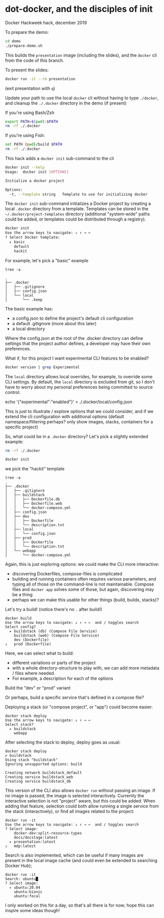 # dot-docker, and the disciples of init

Docker Hackweek hack, december 2019

To prepare the demo:

```bash
cd demo
./prepare-demo.sh
```

This builds the `presentation` image (including the slides), and the `docker` cli
from the code of this branch.

To present the slides:

```bash
docker run -it --rm presentation
```

(exit presentation with `q`)

Update your path to use the local `docker` cli without having to type `./docker`,
and cleanup the `./.docker` directory in the demo (if present)

If you're using Bash/Zsh

```bash
export PATH=$(pwd):$PATH
rm -rf ./.docker
```

If you're using Fish:

```bash
set PATH (pwd)/build $PATH
rm -rf ./.docker
```

This hack adds a `docker init` sub-command to the cli

```bash
docker init --help
Usage:	docker init [OPTIONS]

Initialize a docker project

Options:
  -t, --template string   Template to use for initializing docker
```

The `docker init` sub-command initializes a Docker project by creating a local
`.docker` directory from a template. Templates can be stored in the
`~/.docker/project-templates` directory (additional "system-wide" paths could be
added, or templates could be distributed through a registry).

```bash
docker init
Use the arrow keys to navigate: ↓ ↑ → ←
? Select Docker template:
  ▸ basic
    default
    hackit
```

For example, let's pick a "basic" example

```console
tree -a

.
├── .docker
│   ├── .gitignore
│   ├── config.json
│   └── local
│       └── .keep
```


The basic example has:

- a config.json to define the project's default cli configuration
- a default .gitignore (more about this later)
- a local directory


Where the config.json at the root of the .docker directory can define settings
that the project author defines, a developer may have their own preferences.

What if, for this project I want experimental CLI features to be enabled?

```bash
docker version | grep Experimental
```

The `local` directory allows local overrides, for example, to override some CLI
settings. By default, the `local` directory is excluded from git, so I don't have
to worry about my personal preferences being committed to source control.

echo '{"experimental":"enabled"}' > ./.docker/local/config.json

This is just to illustrate / explore options that we could consider, and if we extend
the cli configuration with additional options (default namespace/filtering perhaps? only show
images, stacks, containers for a specific project)

So, what could be in a `.docker` directory? Let's pick a slightly extended example:

```bash
rm -rf ./.docker

docker init
```

we pick the "hackit" template

```console
tree -a
.
├── .docker
│   ├── .gitignore
│   ├── buildstack
│   │   ├── Dockerfile.db
│   │   ├── Dockerfile.web
│   │   └── docker-compose.yml
│   ├── config.json
│   ├── dev
│   │   ├── Dockerfile
│   │   └── description.txt
│   ├── local
│   │   └── config.json
│   ├── prod
│   │   ├── Dockerfile
│   │   └── description.txt
│   └── webapp
│       └── docker-compose.yml
```

Again, this is just exploring options: we could make the CLI more interactive:

- discovering Dockerfiles, compose-files is complicated
- building and running containers often requires various parameters, and typing
  all of those on the command-line is not maintainable. Compose files and `docker app`
  solves some of those, but again, discovering may be a thing
- perhaps we can make this usable for other things (build, buildx, stacks)?


Let's try a build! (notice there's no `.` after build!)

```console
docker build
Use the arrow keys to navigate: ↓ ↑ → ←  and / toggles search
Select config?
  ▸ buildstack (db) (Compose File Service)
    buildstack (web) (Compose File Service)
    dev (Dockerfile)
↓   prod (Dockerfile)
```

Here, we can select what to build:

- different variations or parts of the project
- with a whole directory-structure to play with, we can add more metadata / files
  where needed.
- For example, a description for each of the options

Build the "dev" or "prod" variant

Or perhaps, build a specific service that's defined in a compose file?

Deploying a stack (or "compose project", or "app") could become easier:

```console
docker stack deploy
Use the arrow keys to navigate: ↓ ↑ → ←
Select stack?
  ▸ buildstack
    webapp
```

After selecting the stack to deploy, deploy goes as usual:

```console
docker stack deploy
✔ buildstack
Using stack "buildstack"
Ignoring unsupported options: build

Creating network buildstack_default
Creating service buildstack_web
Creating service buildstack_db
```

This version of the CLI also allows `docker run` without passing an image. If
no image is passed, the image is selected interactively. Currently the interactive
selection is not "project" aware, but this could be added. When adding that
feature, selection could both allow running a single service from the stack
(interactively), or find all images related to the project:

```console
docker run -it
Use the arrow keys to navigate: ↓ ↑ → ←  and / toggles search
? Select image:
    docker-dev:split-resource-types
    docs/docstage:latest
  ▸ presentation:latest
↓   mdp:latest
```

Search is also implemented, which can be useful if many images are present in
the local image cache (and could even be extended to searching Docker Hub);

```console
docker run -it
Search: ubuntu█
? Select image:
  ▸ ubuntu:20.04
    ubuntu:bionic
    ubuntu:focal
```

I only worked on this for a day, so that's all there is for now; hope this can
inspire some ideas though!
